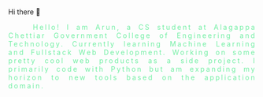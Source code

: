 ### 
Hi there 👋

<!--
**Arun01-hub/Arun01-hub** is a ✨ _special_ ✨ repository because its `README.md` (this file) appears on your GitHub profile.

Here are some ideas to get you started:

- 🔭 I’m currently working on ...
- 🌱 I’m currently learning ...
- 👯 I’m looking to collaborate on ...
- 🤔 I’m looking for help with ...
- 💬 Ask me about ...
- 📫 How to reach me: ...
- 😄 Pronouns: ...
- ⚡ Fun fact: ...
-->
<div style="text-indent: 50px;text-align: justify; letter-spacing: 3px;color:#71EFA3;">Hello! I am Arun, a CS student at Alagappa Chettiar Government College of Engineering and Technology. Currently learning Machine Learning and Fullstack Web Development. Working on some pretty cool web products as a side project. I primarily code with Python but am expanding my horizon to new tools based on the application domain.</div>
